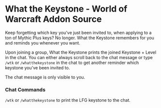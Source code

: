 # What the Keystone - World of Warcraft Addon Source

Keep forgetting which key you've just been invited to, when applying to a ton of Mythic Plus keys? No longer. What the Keystone remembers for you and reminds you whenever you want.

Upon joining a group, What the Keystone prints the joined Keystone + Level in the chat. You can either always scroll back to the chat message or type `/wtk` or `/whatthekeystone` in the chat to get another reminder which keystone you've been invited to.

The chat message is only visible to you.

### Chat Commands

`/wtk` or `/whatthekeystone` to print the LFG keystone to the chat.
